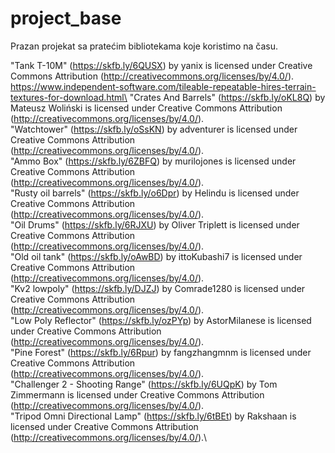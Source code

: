 # project_base
Prazan projekat sa pratećim bibliotekama koje koristimo na času. 

"Tank T-10M" (https://skfb.ly/6QUSX) by yanix is licensed under Creative Commons Attribution (http://creativecommons.org/licenses/by/4.0/).\
https://www.independent-software.com/tileable-repeatable-hires-terrain-textures-for-download.html\
"Crates And Barrels" (https://skfb.ly/oKL8Q) by Mateusz Woliński is licensed under Creative Commons Attribution (http://creativecommons.org/licenses/by/4.0/).\
"Watchtower" (https://skfb.ly/oSsKN) by adventurer is licensed under Creative Commons Attribution (http://creativecommons.org/licenses/by/4.0/).\
"Ammo Box" (https://skfb.ly/6ZBFQ) by murilojones is licensed under Creative Commons Attribution (http://creativecommons.org/licenses/by/4.0/).\
"Rusty oil barrels" (https://skfb.ly/o6Dpr) by Helindu is licensed under Creative Commons Attribution (http://creativecommons.org/licenses/by/4.0/).\
"Oil Drums" (https://skfb.ly/6RJXU) by Oliver Triplett is licensed under Creative Commons Attribution (http://creativecommons.org/licenses/by/4.0/).\
"Old oil tank" (https://skfb.ly/oAwBD) by ittoKubashi7 is licensed under Creative Commons Attribution (http://creativecommons.org/licenses/by/4.0/).\
"Kv2 lowpoly" (https://skfb.ly/DJZJ) by Comrade1280 is licensed under Creative Commons Attribution (http://creativecommons.org/licenses/by/4.0/).\
"Low Poly Reflector" (https://skfb.ly/ozPYp) by AstorMilanese is licensed under Creative Commons Attribution (http://creativecommons.org/licenses/by/4.0/).\
"Pine Forest" (https://skfb.ly/6Rpur) by fangzhangmnm is licensed under Creative Commons Attribution (http://creativecommons.org/licenses/by/4.0/).\
"Challenger 2 - Shooting Range" (https://skfb.ly/6UQpK) by Tom Zimmermann is licensed under Creative Commons Attribution (http://creativecommons.org/licenses/by/4.0/).\
"Tripod Omni Directional Lamp" (https://skfb.ly/6tBEt) by Rakshaan is licensed under Creative Commons Attribution (http://creativecommons.org/licenses/by/4.0/).\
